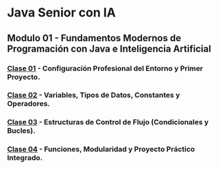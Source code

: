 # Java Senior con IA
## Modulo 01 - Fundamentos Modernos de Programación con Java e Inteligencia Artificial

### [Clase 01](1) - Configuración Profesional del Entorno y Primer Proyecto.

### [Clase 02](2) - Variables, Tipos de Datos, Constantes y Operadores.

### [Clase 03](3) - Estructuras de Control de Flujo (Condicionales y Bucles).

### [Clase 04](4) - Funciones, Modularidad y Proyecto Práctico Integrado.

